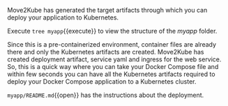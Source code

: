 Move2Kube has generated the target artifacts through which you can deploy your application to Kubernetes.

Execute `tree myapp`{{execute}} to view the structure of the *myapp* folder.

Since this is a pre-containerized environment, container files are already there and only the Kubernetes artifacts are created. Move2Kube has created deployment artifact, service yaml and ingress for the web service. So, this is a quick way where you can take your Docker Compose file and within few seconds you can have all the Kubernetes artifacts required to deploy your Docker Compose application to a Kubernetes cluster.

`myapp/README.md`{{open}} has the instructions about the deployment.
